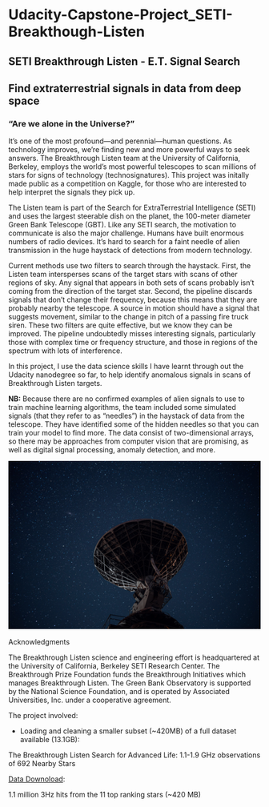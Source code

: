 # Udacity-Capstone-Project_SETI-Breakthough-Listen

## SETI Breakthrough Listen - E.T. Signal Search
## Find extraterrestrial signals in data from deep space

### “Are we alone in the Universe?”


It’s one of the most profound—and perennial—human questions. As technology improves, we’re finding new and more powerful ways to seek answers. The Breakthrough Listen team at the University of California, Berkeley, employs the world’s most powerful telescopes to scan millions of stars for signs of technology (technosignatures). This project was initally made public as a competition on Kaggle, for those who are interested to help interpret the signals they pick up.

The Listen team is part of the Search for ExtraTerrestrial Intelligence (SETI) and uses the largest steerable dish on the planet, the 100-meter diameter Green Bank Telescope (GBT). Like any SETI search, the motivation to communicate is also the major challenge. Humans have built enormous numbers of radio devices. It’s hard to search for a faint needle of alien transmission in the huge haystack of detections from modern technology.

Current methods use two filters to search through the haystack. First, the Listen team intersperses scans of the target stars with scans of other regions of sky. Any signal that appears in both sets of scans probably isn’t coming from the direction of the target star. Second, the pipeline discards signals that don’t change their frequency, because this means that they are probably nearby the telescope. A source in motion should have a signal that suggests movement, similar to the change in pitch of a passing fire truck siren. These two filters are quite effective, but we know they can be improved. The pipeline undoubtedly misses interesting signals, particularly those with complex time or frequency structure, and those in regions of the spectrum with lots of interference. </br>

In this project, I use the data science skills I have learnt through out the Udacity nanodegree so far, to help identify anomalous signals in scans of Breakthrough Listen targets. </br> 

**NB:** Because there are no confirmed examples of alien signals to use to train machine learning algorithms, the team included some simulated signals (that they refer to as “needles”) in the haystack of data from the telescope. They have identified some of the hidden needles so that you can train your model to find more. The data consist of two-dimensional arrays, so there may be approaches from computer vision that are promising, as well as digital signal processing, anomaly detection, and more. 

![](radio-telescope-2.jpg)


Acknowledgments

The Breakthrough Listen science and engineering effort is headquartered at the University of California, Berkeley SETI Research Center. The Breakthrough Prize Foundation funds the Breakthrough Initiatives which manages Breakthrough Listen. The Green Bank Observatory is supported by the National Science Foundation, and is operated by Associated Universities, Inc. under a cooperative agreement.

The project involved:
 - Loading and cleaning a smaller subset (~420MB) of a full dataset available (13.1GB): 
 
The Breakthrough Listen Search for Advanced Life:
1.1-1.9 GHz observations of 692 Nearby Stars 
 
[Data Downoload](http://seti.berkeley.edu/lband2017/downloads.html): 
 
1.1 million 3Hz hits from the 11 top ranking stars
(~420 MB)
